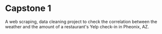 # Capstone 1
A web scraping, data cleaning project to check the correlation between the weather and the amount of a restaurant's Yelp check-in in Pheonix, AZ.
